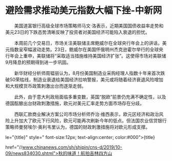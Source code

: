 # 避险需求推动美元指数大幅下挫-中新网

　　美国道富银行高级全球市场策略师马文·洛表示，近期美国国债收益率走势和美元23日的下跌态势清晰反映了投资者对美国经济可能陷入衰退的担忧。

　　本周前几个交易日，市场关注美联储主席鲍威尔在全球央行年会上的讲话，美元指数呈窄幅波动走势。23日，鲍威尔在美国怀俄明州杰克逊霍尔举行的全球央行年会上重申，美联储将“采取适当措施维持美国经济扩张”。这使得市场对美联储9月降息的预期得到进一步巩固。

　　新华财经分析师周韫丽认为，8月份美国制造业采购经理人指数十年来首次跌破50荣枯线，制造业衰退给美国经济拉响警报，美元或将随着经济衰退风险增加和大规模货币政策刺激出台而逐渐走弱。

　　此外，由于意大利政局面临多重变数，英国“脱欧”前景仍充满不确定性，以及德国酝酿出台财政刺激措施，欧元对美元汇率走势方面市场存在分歧。

　　西联汇款商业解决方案公司市场分析师乔治·维西表示，欧元区经济和政治风险上升加大了欧元下行风险，欧元可能再次刷新今年的低点。但法国农业信贷银行策略师曼努埃尔·奥利韦里认为，德国的财政刺激措施将对欧元形成支撑。

le="{title}" style=" font-size:12px; text-align:center; color:#000">{title}

href="//www.chinanews.com/sh/shipin/cns-d/2019/10-09/news834030.shtml">秋的味道！航拍吉林四方山
